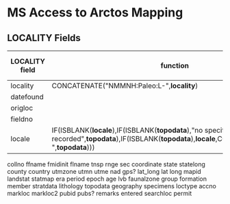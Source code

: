 # MS Access to Arctos Mapping

## LOCALITY Fields

LOCALITY field | function | Arctos "research" Locality BULKLOAD Field
--- | --- | ---
locality|CONCATENATE("NMMNH:Paleo:L-",**locality**) |LOCALITY_NICKNAME
datefound| |GEO_ATT_VALUE_1
origloc| |GEO_ATT_VALUE_4
fieldno| |GEO_ATT_VALUE_5
locale|IF(ISBLANK(**locale**),IF(ISBLANK(**topodata**),"no specific locality recorded",**topodata**),IF(ISBLANK(**topodata**),**locale**,CONCATENATE(**locale**,", ",**topodata**)))|SPEC_LOCALITY
collno
ffname
fmidinit
flname
tnsp
rnge
sec
coordinate
state
statelong
county
country
utmzone
utmn
utme
nad
gps?
lat_long
lat
long
mapid
landstat
statmap
era
period
epoch
age
lvb
faunalzone
group
formation
member
stratdata
lithology
topodata
geography
specimens
loctype
accno
markloc
markloc2
pubid
pubs?
remarks
entered
searchloc
permit

